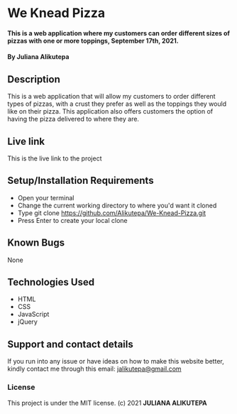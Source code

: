 # We Knead Pizza
#### This is a web application where my customers can order different sizes of pizzas with one or more toppings, September 17th, 2021.
#### By **Juliana Alikutepa**
## Description
This is a web application that will allow my customers to order different types of pizzas, with a crust they prefer as well as the toppings they would like on their pizza. This application also offers customers the option of having the pizza delivered to where they are.

## Live link
This is the live link to the project 

## Setup/Installation Requirements
* Open your terminal
* Change the current working directory to where you'd want it cloned
* Type git clone https://github.com/Alikutepa/We-Knead-Pizza.git
* Press Enter to create your local clone

## Known Bugs
None
## Technologies Used
* HTML
* CSS
* JavaScript
* jQuery
## Support and contact details
If you run into any issue or have ideas on how to make this website better, kindly contact me through this email: jalikutepa@gmail.com
### License
This project is under the MIT license. (c) 2021 **JULIANA ALIKUTEPA**